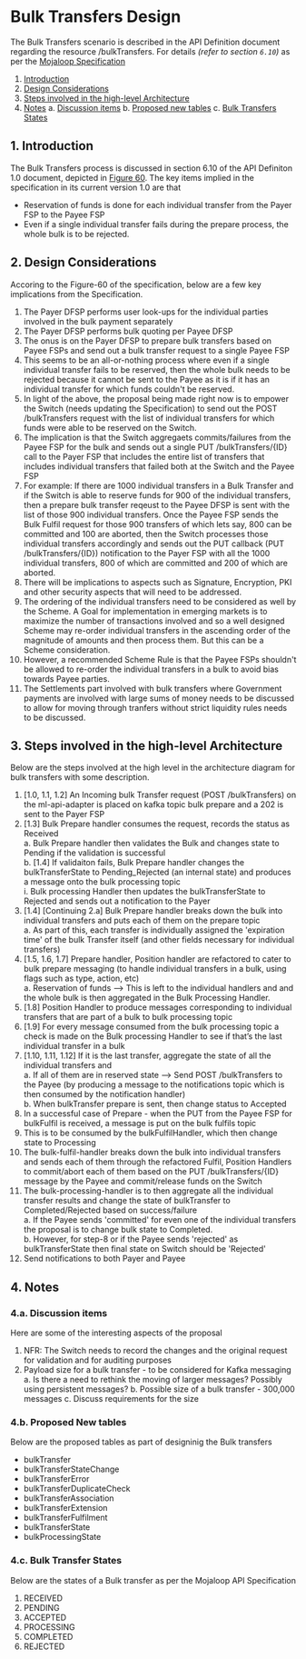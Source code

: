 # Bulk Transfers Design

The Bulk Transfers scenario is described in the API Definition document regarding the resource /bulkTransfers. For details _(refer to section `6.10`)_ as per the [Mojaloop Specification](https://github.com/mojaloop/mojaloop-specification/blob/master/API%20Definition%20v1.0.pdf)

1. [Introduction](introduction)
2. [Design Considerations](design-considerations)
3. [Steps involved in the high-level Architecture](steps-involved-in-the-high-level-architecture)
4. [Notes](notes)
    a. [Discussion items](discussion-items)
    b. [Proposed new tables](proposed-new-tables)
    c. [Bulk Transfers States](bulk-transfers-states)
  
## 1. Introduction

The Bulk Transfers process is discussed in section 6.10 of the API Definiton 1.0 document, depicted in [Figure 60](./Figure60-Example-Bulk-Transfer-Process-Spec1.0.png). The key items implied in the specification in its current version 1.0 are that

- Reservation of funds is done for each individual transfer from the Payer FSP to the Payee FSP
- Even if a single individual transfer fails during the prepare process, the whole bulk is to be rejected.

## 2. Design Considerations

Accoring to the Figure-60 of the specification, below are a few key implications from the Specification.

1. The Payer DFSP performs user look-ups for the individual parties involved in the bulk payment separately
2. The Payer DFSP performs bulk quoting per Payee DFSP
3. The onus is on the Payer DFSP to prepare bulk transfers based on Payee FSPs and send out a bulk transfer request to a single Payee FSP
4. This seems to be an all-or-nothing process where even if a single individual transfer fails to be reserved, then the whole bulk needs to be rejected because it cannot be sent to the Payee as it is if it has an individual transfer for which funds couldn't be reserved.
5. In light of the above, the proposal being made right now is to empower the Switch (needs updating the Specification) to send out the POST /bulkTransfers request with the list of individual transfers for which funds were able to be reserved on the Switch.
6. The implication is that the Switch aggregaets commits/failures from the Payee FSP for the bulk and sends out a single PUT /bulkTransfers/{ID} call to the Payer FSP that includes the entire list of transfers that includes individual transfers that failed both at the Switch and the Payee FSP
7. For example: If there are 1000 individual transfers in a Bulk Transfer and if the Switch is able to reserve funds for 900 of the individual transfers, then a prepare bulk transfer reqeust to the Payee DFSP is sent with the list of those 900 individual transfers. Once the Payee FSP sends the Bulk Fulfil request for those 900 transfers of which lets say, 800 can be committed and 100 are aborted, then the Switch processes those individual transfers accordingly and sends out the PUT callback (PUT /bulkTransfers/{ID}) notification to the Payer FSP with all the 1000 individual transfers, 800 of which are committed and 200 of which are aborted.
8. There will be implications to aspects such as Signature, Encryption, PKI and other security aspects that will need to be addressed.
9. The ordering of the individual transfers need to be considered as well by the Scheme. A Goal for implementation in emerging markets is to maximize the number of transactions involved and so a well designed Scheme may re-order individual transfers in the ascending order of the magnitude of amounts and then process them. But this can be a Scheme consideration.
10. However, a recommended Scheme Rule is that the Payee FSPs shouldn't be allowed to re-order the individual transfers in a bulk to avoid bias towards Payee parties.
11. The Settlements part involved with bulk transfers where Government payments are involved with large sums of money needs to be discussed to allow for moving through tranfers without strict liquidity rules needs to be discussed.

## 3. Steps involved in the high-level Architecture

Below are the steps involved at the high level in the architecture diagram for bulk transfers with some description.  

1. [1.0, 1.1, 1.2] An Incoming bulk Transfer request (POST /bulkTransfers) on the ml-api-adapter is placed on kafka topic bulk prepare and a 202 is sent to the Payer FSP  
2. [1.3] Bulk Prepare handler consumes the request, records the status as Received  
        a. Bulk Prepare handler then validates the Bulk and changes state to Pending if the validation is successful  
        b. [<alt>1.4] If validaiton fails, Bulk Prepare handler changes the bulkTransferState to Pending_Rejected (an internal state) and produces a message onto the bulk processing topic  
            i. Bulk processing Handler then updates the bulkTransferState to Rejected and sends out a notification to the Payer  
3. [1.4] [Continuing 2.a] Bulk Prepare handler breaks down the bulk into individual transfers and puts each of them on the prepare topic  
        a. As part of this, each transfer is individually assigned the 'expiration time' of the bulk Transfer itself (and other fields necessary for individual transfers)  
4. [1.5, 1.6, 1.7] Prepare handler, Position handler are refactored to cater to bulk prepare messaging (to handle individual transfers in a bulk, using flags such as type, action, etc)  
        a. Reservation of funds --> This is left to the individual handlers and and the whole bulk is then aggregated in the Bulk Processing Handler.  
5. [1.8] Position Handler to produce messages corresponding to individual transfers that are part of a bulk to bulk processing topic  
6. [1.9] For every message consumed from the bulk processing topic a check is made on the Bulk processing Handler to see if that’s the last individual transfer in a bulk  
7. [1.10, 1.11, 1.12] If it is the last transfer, aggregate the state of all the individual transfers and  
        a. If all of them are in reserved state --> Send POST /bulkTransfers to the Payee (by producing a message to the notifications topic which is then consumed by the notification handler)  
        b. When bulkTransfer prepare is sent, then change status to Accepted  
8. In a successful case of Prepare - when the PUT from the Payee FSP for bulkFulfil is received, a message is put on the bulk fulfils topic  
9. This is to be consumed by the bulkFulfilHandler, which then change state to Processing  
10. The bulk-fulfil-handler breaks down the bulk into individual transfers and sends each of them through the refactored Fulfil, Position Handlers to commit/abort each of them based on the PUT /bulkTransfers/{ID} message by the Payee and commit/release funds on the Switch  
11. The bulk-processing-handler is to then aggregate all the individual transfer results and change the state of bulkTransfer to Completed/Rejected based on success/failure  
        a. If the Payee sends 'committed' for even one of the individual transfers the proposal is to change bulk state to Completed.  
        b. However, for step-8 or if the Payee sends 'rejected' as bulkTransferState then final state on Switch should be 'Rejected'  
12. Send notifications to both Payer and Payee  

## 4. Notes

### 4.a. Discussion items

Here are some of the interesting aspects of the proposal

1. NFR: The Switch needs to record the changes and the original request for validation and for auditing purposes  
2. Payload size for a bulk transfer - to be considered for Kafka messaging  
        a. Is there a need to rethink the moving of larger messages? Possibly using persistent messages?
        b. Possible size of a bulk transfer - 300,000 messages
        c. Discuss requirements for the size

### 4.b. Proposed New tables

Below are the proposed tables as part of designinig the Bulk transfers

- bulkTransfer  
- bulkTransferStateChange  
- bulkTransferError  
- bulkTransferDuplicateCheck  
- bulkTransferAssociation  
- bulkTransferExtension  
- bulkTransferFulfilment  
- bulkTransferState  
- bulkProcessingState  

### 4.c. Bulk Transfer States

Below are the states of a Bulk transfer as per the Mojaloop API Specification

1. RECEIVED  
2. PENDING  
3. ACCEPTED  
4. PROCESSING  
5. COMPLETED  
6. REJECTED  